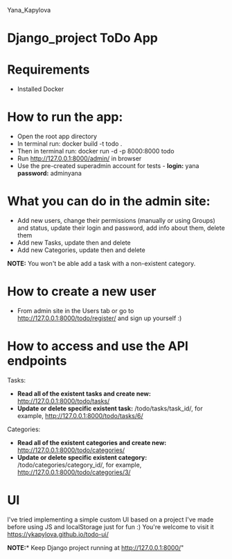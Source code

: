 
Yana_Kapylova
# Django_project ToDo App

# Requirements
- Installed Docker

# How to run the app:
- Open the root app directory
- In terminal run: docker build -t todo .
- Then in terminal run: docker run -d -p 8000:8000 todo
- Run http://127.0.0.1:8000/admin/ in browser
- Use the pre-created superadmin account for tests - **login:** yana **password:** adminyana

# What you can do in the admin site:
- Add new users, change their permissions (manually or using Groups) and status, update their login and password, add info about them, delete them
- Add new Tasks, update then and delete
- Add new Categories, update then and delete

**NOTE:** You won't be able add a task with a non-existent category.

# How to create a new user
- From admin site in the Users tab or go to http://127.0.0.1:8000/todo/register/ and sign up yourself :)

# How to access and use the API endpoints

Tasks:
- **Read all of the existent tasks and create new:** http://127.0.0.1:8000/todo/tasks/
- **Update or delete specific existent task:** /todo/tasks/task_id/, for example, http://127.0.0.1:8000/todo/tasks/6/

Categories:
- **Read all of the existent categories and create new:** http://127.0.0.1:8000/todo/categories/
- **Update or delete specific existent category:** /todo/categories/category_id/, for example, http://127.0.0.1:8000/todo/categories/3/

# UI
I've tried implementing a simple custom UI based on a project I've made before using JS and localStorage just for fun :)
You're welcome to visit it https://ykapylova.github.io/todo-ui/

**NOTE:*** Keep Django project running at http://127.0.0.1:8000/"
